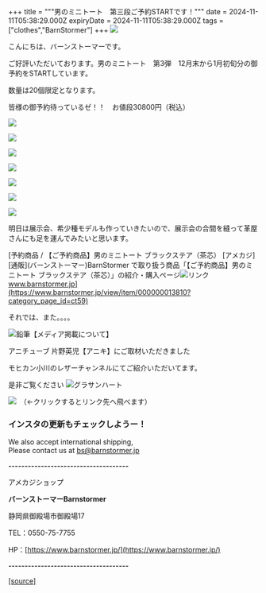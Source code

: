 +++
title = """男のミニトート　第三段ご予約STARTです！"""
date = 2024-11-11T05:38:29.000Z
expiryDate = 2024-11-11T05:38:29.000Z
tags = ["clothes","BarnStormer"]
+++
[![](https://stat.ameba.jp/user_images/20231023/16/barnstormer-go/b2/03/p/o0420015015354743273.png)](https://ameblo.jp/barnstormer-go/entry-12825670498.html)

こんにちは、バーンストーマーです。

ご好評いただいております。男のミニトート　第3弾　12月末から1月初旬分の御予約をSTARTしています。

数量は20個限定となります。

皆様の御予約待っているゼ！！　お値段30800円（税込）

[![](https://stat.ameba.jp/user_images/20241110/18/barnstormer-go/86/43/j/o0466070015508436457.jpg)](https://stat.ameba.jp/user_images/20241110/18/barnstormer-go/86/43/j/o0466070015508436457.jpg)

[![](https://stat.ameba.jp/user_images/20241111/14/barnstormer-go/07/6b/j/o0466070015508752968.jpg)](https://stat.ameba.jp/user_images/20241111/14/barnstormer-go/07/6b/j/o0466070015508752968.jpg)

[![](https://stat.ameba.jp/user_images/20241111/14/barnstormer-go/6b/2d/j/o0466070015508752971.jpg)](https://stat.ameba.jp/user_images/20241111/14/barnstormer-go/6b/2d/j/o0466070015508752971.jpg)

[![](https://stat.ameba.jp/user_images/20241111/14/barnstormer-go/32/5e/j/o0466070015508752973.jpg)](https://stat.ameba.jp/user_images/20241111/14/barnstormer-go/32/5e/j/o0466070015508752973.jpg)

[![](https://stat.ameba.jp/user_images/20241111/14/barnstormer-go/6a/2d/j/o0466070015508752975.jpg)](https://stat.ameba.jp/user_images/20241111/14/barnstormer-go/6a/2d/j/o0466070015508752975.jpg)

[![](https://stat.ameba.jp/user_images/20241111/14/barnstormer-go/67/f0/j/o0466070015508752979.jpg)](https://stat.ameba.jp/user_images/20241111/14/barnstormer-go/67/f0/j/o0466070015508752979.jpg)

[![](https://stat.ameba.jp/user_images/20241111/14/barnstormer-go/34/b9/j/o0466070015508752980.jpg)](https://stat.ameba.jp/user_images/20241111/14/barnstormer-go/34/b9/j/o0466070015508752980.jpg)

明日は展示会、希少種モデルも作っていきたいので、展示会の合間を縫って革屋さんにも足を運んでみたいと思います。

[予約商品 / 【ご予約商品】男のミニトート ブラックステア（茶芯） \[アメカジ\] \[通販\](バーンストーマー)BarnStormer で取り扱う商品「【ご予約商品】男のミニトート ブラックステア（茶芯）」の紹介・購入ページ![リンク](https://c.stat100.ameba.jp/ameblo/symbols/v3.20.0/svg/gray/editor_link.svg)www.barnstormer.jp](https://www.barnstormer.jp/view/item/000000013810?category_page_id=ct59)

それでは、また。。。。

![鉛筆](https://stat100.ameba.jp/blog/ucs/img/char/char3/519.png)【メディア掲載について】

アニチューブ 片野英児【アニキ】にご取材いただきました

モヒカン小川のレザーチャンネルにてご紹介いただいてます。

是非ご覧ください ![グラサンハート](https://stat100.ameba.jp/blog/ucs/img/char/char3/148.png)

[![](https://stat.ameba.jp/user_images/20230412/16/barnstormer-go/6a/23/p/o0108010815269242493.png)](https://www.instagram.com/barnstormer_daily/)　（←クリックするとリンク先へ飛べます）

### インスタの更新もチェックしようー！

We also accept international shipping,  
Please contact us at bs@barnstormer.jp

**\-------------------------------------**

アメカジショップ

**バーンストーマーBarnstormer**

静岡県御殿場市御殿場17

TEL：0550-75-7755

HP：[https://www.barnstormer.jp/](https://www.barnstormer.jp/)

**\-------------------------------------**

[[source]](https://ameblo.jp/barnstormer-go/entry-12874621382.html)
